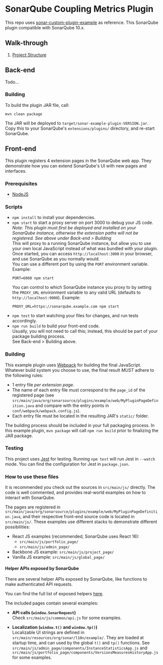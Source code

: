 SonarQube Coupling Metrics Plugin
==========

This repo uses [sonar-custom-plugin-example](https://github.com/SonarSource/sonar-custom-plugin-example) as reference. This SonarQube plugin compatible with SonarQube 10.x.

Walk-through
--------
1. [Project Structure](https://drive.google.com/file/d/1pAJFfiexAz0WXvFdXCw97FbZxoelAyuQ/view?usp=drive_link)

Back-end
--------

Todo...

### Building

To build the plugin JAR file, call:

```
mvn clean package
```

The JAR will be deployed to `target/sonar-example-plugin-VERSION.jar`. Copy this to your SonarQube's `extensions/plugins/` directory, and re-start SonarQube.

Front-end
---------

This plugin registers 4 extension pages in the SonarQube web app. They demonstrate how you can extend SonarQube's UI with new pages and interfaces.

### Prerequisites

* [NodeJS](https://nodejs.org/en/)

### Scripts

* `npm install` to install your dependencies.
* `npm start` to start a proxy server on port 3000 to debug your JS code.  
  *Note: This plugin must first be deployed and installed on your SonarQube instance, otherwise the extension paths will not be registered. See above under Back-end > Building*  
  This will proxy to a running SonarQube instance, but allow you to use your own local JavaScript instead of what was bundled with your plugin. Once started, you can access `http://localhost:3000` in your browser, and use SonarQube as you normally would.  
  You can use a different port by using the `PORT` environment variable. Example:  
  ```
  PORT=6060 npm start
  ```
  You can control to which SonarQube instance you proxy to by setting the `PROXY_URL` environment variable to any valid URL (defaults to `http://localhost:9000`). Example:  
  ```
  PROXY_URL=https://sonarqube.example.com npm start
  ```
* `npm test` to start watching your files for changes, and run tests accordingly.
* `npm run build` to build your front-end code.  
  Usually, you will not need to call this; instead, this should be part of your package building process.  
  See Back-end > Building above.

### Building

This example plugin uses [Webpack](https://webpack.js.org/) for building the final JavaScript. Whatever build system you choose to use, the final result *MUST* adhere to the following rules:

* 1 entry file *per extension page*.
* The name of each entry file must correspond to the `page_id` of the registered page (see `src/main/java/org/sonarsource/plugins/example/web/MyPluginPageDefinition.java` and compare with the entry points in `conf/webpack/webpack.config.js`).
* Each entry file must be located in the resulting JAR's `static/` folder.

The building process should be included in your full packaging process. In this example plugin, `mvn package` will call `npm run build` prior to finalizing the JAR package.

### Testing

This project uses [Jest](https://jestjs.io/) for testing. Running `npm test` will run Jest in `--watch` mode. You can find the configuration for Jest in `package.json`.

### How to use these files

It is recommended you check out the sources in `src/main/js/` directly. The code is well commented, and provides real-world examples on how to interact with SonarQube.

The pages are registered in `src/main/java/org/sonarsource/plugins/example/web/MyPluginPageDefinition.java`, and their respective front-end source code is located in `src/main/js/`. These examples use different stacks to demonstrate different possibilities:

* React JS examples (recommended, SonarQube uses React 16):
  * `src/main/js/portfolio_page/`
  * `src/main/js/admin_page/`
* Backbone JS example: `src/main/js/project_page/`
* Vanilla JS example: `src/main/js/global_page/`

#### Helper APIs exposed by SonarQube

There are several helper APIs exposed by SonarQube, like functions to make authenticated API requests.

You can find the full list of exposed helpers [here](https://github.com/SonarSource/sonarqube/blob/master/server/sonar-web/src/main/js/app/components/extensions/exposeLibraries.ts).

The included pages contain several examples:

* **API calls (`window.SonarRequest`)**  
  Check `src/main/js/common/api.js` for some examples.

* **Localization (`window.t()` and `window.tp()`)**  
  Localizable UI strings are defined in `src/main/resources/org/sonar/l10n/example/`. They are loaded at startup time, and can used by the global `t()` and `tp()` functions. See `src/main/js/admin_page/components/InstanceStatisticsApp.js` and `src/main/js/portfolio_page/components/VersionsMeasuresHistoryApp.js` for some examples. 
